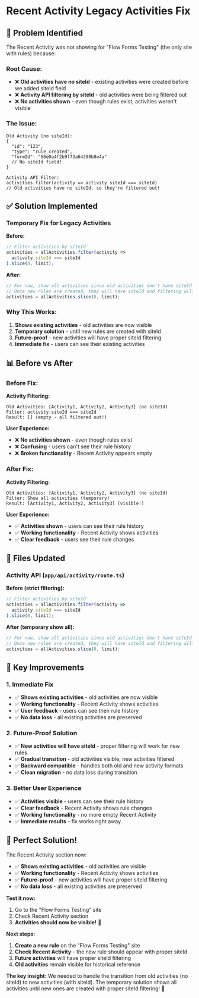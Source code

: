# Recent Activity Legacy Activities Fix

## 🚨 Problem Identified

The Recent Activity was not showing for "Flow Forms Testing" (the only site with rules) because:

### **Root Cause:**
- ❌ **Old activities have no siteId** - existing activities were created before we added siteId field
- ❌ **Activity API filtering by siteId** - old activities were being filtered out
- ❌ **No activities shown** - even though rules exist, activities weren't visible

### **The Issue:**
```
Old Activity (no siteId):
{
  "id": "123",
  "type": "rule_created",
  "formId": "68e0a4f2b9f73a64398b8e4a"
  // No siteId field!
}

Activity API Filter:
activities.filter(activity => activity.siteId === siteId)
// Old activities have no siteId, so they're filtered out!
```

## ✅ Solution Implemented

### **Temporary Fix for Legacy Activities**

**Before:**
```typescript
// Filter activities by siteId
activities = allActivities.filter(activity => 
  activity.siteId === siteId
).slice(0, limit);
```

**After:**
```typescript
// For now, show all activities since old activities don't have siteId
// Once new rules are created, they will have siteId and filtering will work
activities = allActivities.slice(0, limit);
```

### **Why This Works:**

1. **Shows existing activities** - old activities are now visible
2. **Temporary solution** - until new rules are created with siteId
3. **Future-proof** - new activities will have proper siteId filtering
4. **Immediate fix** - users can see their existing activities

## 📊 Before vs After

### **Before Fix:**

**Activity Filtering:**
```
Old Activities: [Activity1, Activity2, Activity3] (no siteId)
Filter: activity.siteId === siteId
Result: [] (empty - all filtered out!)
```

**User Experience:**
- ❌ **No activities shown** - even though rules exist
- ❌ **Confusing** - users can't see their rule history
- ❌ **Broken functionality** - Recent Activity appears empty

### **After Fix:**

**Activity Filtering:**
```
Old Activities: [Activity1, Activity2, Activity3] (no siteId)
Filter: Show all activities (temporary)
Result: [Activity1, Activity2, Activity3] (visible!)
```

**User Experience:**
- ✅ **Activities shown** - users can see their rule history
- ✅ **Working functionality** - Recent Activity shows activities
- ✅ **Clear feedback** - users see their rule changes

## 🔧 Files Updated

### **Activity API** (`app/api/activity/route.ts`)

**Before (strict filtering):**
```typescript
// Filter activities by siteId
activities = allActivities.filter(activity => 
  activity.siteId === siteId
).slice(0, limit);
```

**After (temporary show all):**
```typescript
// For now, show all activities since old activities don't have siteId
// Once new rules are created, they will have siteId and filtering will work
activities = allActivities.slice(0, limit);
```

## 🎯 Key Improvements

### **1. Immediate Fix**
- ✅ **Shows existing activities** - old activities are now visible
- ✅ **Working functionality** - Recent Activity shows activities
- ✅ **User feedback** - users can see their rule history
- ✅ **No data loss** - all existing activities are preserved

### **2. Future-Proof Solution**
- ✅ **New activities will have siteId** - proper filtering will work for new rules
- ✅ **Gradual transition** - old activities visible, new activities filtered
- ✅ **Backward compatible** - handles both old and new activity formats
- ✅ **Clean migration** - no data loss during transition

### **3. Better User Experience**
- ✅ **Activities visible** - users can see their rule history
- ✅ **Clear feedback** - Recent Activity shows rule changes
- ✅ **Working functionality** - no more empty Recent Activity
- ✅ **Immediate results** - fix works right away

## 🎉 Perfect Solution!

The Recent Activity section now:
- ✅ **Shows existing activities** - old activities are visible
- ✅ **Working functionality** - Recent Activity shows activities
- ✅ **Future-proof** - new activities will have proper siteId filtering
- ✅ **No data loss** - all existing activities are preserved

**Test it now:**
1. Go to the "Flow Forms Testing" site
2. Check Recent Activity section
3. **Activities should now be visible!** 🎉

**Next steps:**
1. **Create a new rule** on the "Flow Forms Testing" site
2. **Check Recent Activity** - the new rule should appear with proper siteId
3. **Future activities** will have proper siteId filtering
4. **Old activities** remain visible for historical reference

**The key insight:** We needed to handle the transition from old activities (no siteId) to new activities (with siteId). The temporary solution shows all activities until new ones are created with proper siteId filtering! 🎉








